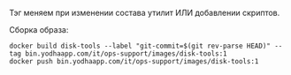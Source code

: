 Тэг меняем при изменении состава утилит ИЛИ добавлении скриптов.

Сборка образа:
```shell
docker build disk-tools --label "git-commit=$(git rev-parse HEAD)" --tag bin.yodhaapp.com/it/ops-support/images/disk-tools:1
docker push bin.yodhaapp.com/it/ops-support/images/disk-tools:1
```
